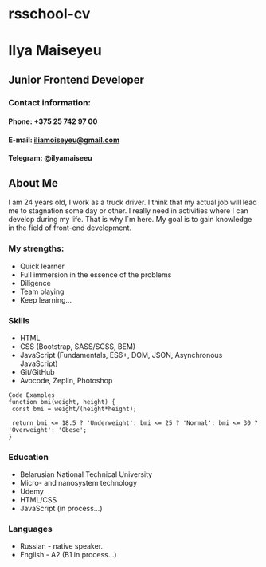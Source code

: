 # rsschool-cv
# Ilya Maiseyeu
## Junior Frontend Developer
### Contact information:
#### Phone: +375 25 742 97 00
#### E-mail: iliamoiseyeu@gmail.com
#### Telegram: @ilyamaiseeu
## About Me
I am 24 years old, I work as a truck driver. I think that my actual job will lead me to stagnation some day or other. I really need in activities where I can develop during my life. That is why I`m here. My goal is to gain knowledge in the field of front-end development.
### My strengths:
- Quick learner
 - Full immersion in the essence of the problems
- Diligence
- Team playing
- Keep learning…
### Skills
- HTML
- CSS (Bootstrap, SASS/SCSS, BEM)
- JavaScript (Fundamentals, ES6+, DOM, JSON, Asynchronous JavaScript)
- Git/GitHub
- Avocode, Zeplin, Photoshop
 ``` 
 Code Examples
function bmi(weight, height) {
  const bmi = weight/(height*height);
  
  return bmi <= 18.5 ? 'Underweight': bmi <= 25 ? 'Normal': bmi <= 30 ? 'Overweight': 'Obese';
 }
 ```
### Education
- Belarusian National Technical University
- Micro- and nanosystem technology
- Udemy
- HTML/CSS
- JavaScript (in process…)
### Languages
- Russian - native speaker.
- English - A2 (B1 in process…)
